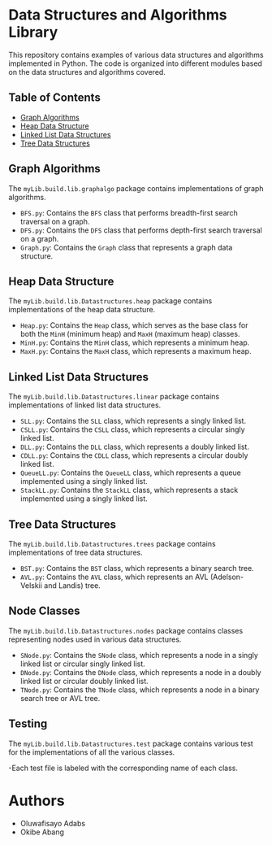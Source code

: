 # Data Structures and Algorithms Library

This repository contains examples of various data structures and algorithms implemented in Python. 
The code is organized into different modules based on the data structures and algorithms covered.

## Table of Contents

- [Graph Algorithms](#graph-algorithms)
- [Heap Data Structure](#heap-data-structure)
- [Linked List Data Structures](#linked-list-data-structures)
- [Tree Data Structures](#tree-data-structures)

## Graph Algorithms

The `myLib.build.lib.graphalgo` package contains implementations of graph algorithms.

- `BFS.py`: Contains the `BFS` class that performs breadth-first search traversal on a graph.
- `DFS.py`: Contains the `DFS` class that performs depth-first search traversal on a graph.
- `Graph.py`: Contains the `Graph` class that represents a graph data structure.

## Heap Data Structure

The `myLib.build.lib.Datastructures.heap` package contains implementations of the heap data structure.

- `Heap.py`: Contains the `Heap` class, which serves as the base class for both the `MinH` (minimum heap) and `MaxH` (maximum heap) classes.
- `MinH.py`: Contains the `MinH` class, which represents a minimum heap.
- `MaxH.py`: Contains the `MaxH` class, which represents a maximum heap.

## Linked List Data Structures

The `myLib.build.lib.Datastructures.linear` package contains implementations of linked list data structures.

- `SLL.py`: Contains the `SLL` class, which represents a singly linked list.
- `CSLL.py`: Contains the `CSLL` class, which represents a circular singly linked list.
- `DLL.py`: Contains the `DLL` class, which represents a doubly linked list.
- `CDLL.py`: Contains the `CDLL` class, which represents a circular doubly linked list.
- `QueueLL.py`: Contains the `QueueLL` class, which represents a queue implemented using a singly linked list.
- `StackLL.py`: Contains the `StackLL` class, which represents a stack implemented using a singly linked list.

## Tree Data Structures

The `myLib.build.lib.Datastructures.trees` package contains implementations of tree data structures.

- `BST.py`: Contains the `BST` class, which represents a binary search tree.
- `AVL.py`: Contains the `AVL` class, which represents an AVL (Adelson-Velskii and Landis) tree.

## Node Classes

The `myLib.build.lib.Datastructures.nodes` package contains classes representing nodes used in various data structures.

- `SNode.py`: Contains the `SNode` class, which represents a node in a singly linked list or circular singly linked list.
- `DNode.py`: Contains the `DNode` class, which represents a node in a doubly linked list or circular doubly linked list.
- `TNode.py`: Contains the `TNode` class, which represents a node in a binary search tree or AVL tree.

## Testing

The `myLib.build.lib.Datastructures.test` package contains various test for the implementations of all the various classes.

-Each test file is labeled with the corresponding name of each class.

# Authors

- Oluwafisayo Adabs
- Okibe Abang 
